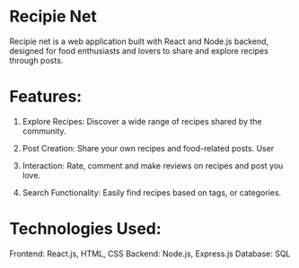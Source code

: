 # Recipie Net

Recipie net is a web application built with React and Node.js backend, designed for food enthusiasts and lovers to share and explore recipes through posts.

# Features:
1. Explore Recipes: Discover a wide range of recipes shared by the community.

2. Post Creation: Share your own recipes and food-related posts.
User
3. Interaction: Rate, comment and make reviews on recipes and post you love.
3. Search Functionality: Easily find recipes based on  tags, or categories.

# Technologies Used:
Frontend: React.js, HTML, CSS
Backend: Node.js, Express.js
Database: SQL
